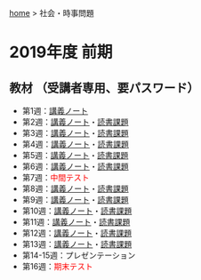 [home](https://hirosasada.github.io/) > 社会・時事問題    
# 2019年度 前期  
## 教材 （受講者専用、要パスワード）  
- 第1週：[講義ノート](https://drive.google.com/open?id=1kEwN-oF3MPCOvTD1k6JWD2I6n_APjHCt)  
- 第2週：[講義ノート](https://drive.google.com/open?id=1RppCpw36w9Vn1G0TU3-JauJFUb1eiUIS)・[読書課題](https://drive.google.com/open?id=1nJTuVyzsNeji32kd6hIdtHFEYvG1xxZm)  
- 第3週：[講義ノート](https://drive.google.com/open?id=167KWf9rSEJa7-xzQnhjdilUg0Hza3uRH)・[読書課題](https://drive.google.com/open?id=1ogSq9EkiDFhUuk7cFi6T1H6g8gRnjSJ7)  
- 第4週：[講義ノート](https://drive.google.com/open?id=1KLuCpAzkzGwJskIBVK1klL9Elu4UJhNN)・[読書課題](https://drive.google.com/open?id=1GTYJTzPSirVsGnW9IFYbIOmszqpJhLAu)  
- 第5週：[講義ノート](https://drive.google.com/open?id=1lHU6Xv9lMERT7bgBuE5I_WqolHlJ6gK2)・[読書課題](https://drive.google.com/open?id=1xdtOvnbKj5GXJqrRCsgNI2-m-r7NX0Mj)  
- 第6週：[講義ノート](https://drive.google.com/open?id=1DqBx-y-t-XcRanthvET66rEl7qjoEaHA)・[読書課題](https://drive.google.com/open?id=15nBFxIvRsr4myJGv-o2-J6O_cVYxCCHQ)  
- 第7週：<font color="Red">中間テスト</font>  
- 第8週：[講義ノート](https://drive.google.com/open?id=12ItSwD8v7teXe1KEucIoRUJ1qBf7FQOu)・[読書課題](https://drive.google.com/open?id=1JnbkZazDEy42LrpmOD7Kmvk-pRh3weUC)  
- 第9週：[講義ノート](https://drive.google.com/open?id=101WsJ78rvEAGtSOZ6AZBr6LR2aDeO3mg)・[読書課題](https://drive.google.com/open?id=15zzyWMtj0lUefgJv_U3xosmZIeyJiJCy)    
- 第10週：[講義ノート](https://drive.google.com/open?id=18FZERRqzAQTzN0U7q19259X9_nBYxp03)・[読書課題](https://drive.google.com/open?id=19uqYW9p8O6lyKWJxUwY-1e_ZVpQzdL36)  
- 第11週：[講義ノート](https://drive.google.com/open?id=1DUNgJ0Ras1I_wRMToG-ZdG_F32TneQq0)・[読書課題](https://drive.google.com/open?id=1sKh655ptY-e-vvPXnhBumS1gQqpL4Zlr)  
- 第12週：[講義ノート](https://drive.google.com/open?id=1KhjsH9kaDeNkS9Zj8fj8jbZSiKRfQgYW)・[読書課題](https://drive.google.com/open?id=1hcuiKXQb-PJ8Bap0fIAaexoxCcEHHjRq)  
- 第13週：[講義ノート](https://drive.google.com/open?id=1fAYkYdOoeNUGDGUAsaAeFWfOUK-FWfhx)・[読書課題](https://drive.google.com/open?id=1-dJAfX8zZs7zJFVi2HnADoygkzGCjBxS)  
- 第14-15週：プレゼンテーション  
- 第16週：<font color="Red">期末テスト</font>    
